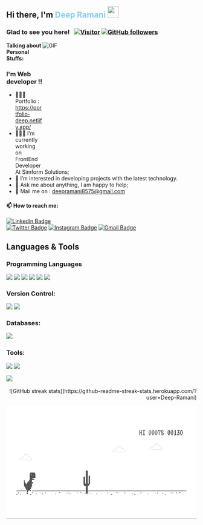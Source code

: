 

## Hi there, I'm  <font color="skyblue"> Deep Ramani</font> <img src="https://raw.githubusercontent.com/MartinHeinz/MartinHeinz/master/wave.gif" width="30px" height="30px">

### Glad to see you here! &nbsp; [![Visitor](https://visitor-badge.laobi.icu/badge?page_id=Deep-Ramani.Deep-Ramani)](https://github.com/Deep-Ramani) [![GitHub followers](https://img.shields.io/github/followers/Deep-Ramani.svg?style=social&label=Follow)](https://github.com/Deep-Ramani?tab=followers)

<img align="right" alt="GIF" src="https://github.com/Gapur/Gapur/blob/master/coding.gif?raw=true" width="408" height="318" />


**Talking about Personal Stuffs:**
### I'm Web developer !!

- 👨🏻‍💻 Portfolio : https://portfolio-deep.netlify.app/
- 👨🏻‍💻 I’m currently working on FrontEnd Developer At Simform Solutions;
- 🚀  I’m interested in developing      projects with the latest technology.
- 💬 Ask me about anything, I am happy to help;
- 📧 Mail me on : deepramani8575@gmail.com







#### 📫 How to reach me:
[![Linkedin Badge](https://img.shields.io/badge/-LinkedIn-0e76a8?style=flat-square&logo=Linkedin&logoColor=white)](https://www.linkedin.com/in/deep-ramani-486954202)    
[![Twitter Badge](https://img.shields.io/badge/-Twitter-00acee?style=flat-square&logo=Twitter&logoColor=white)](https://twitter.com/dsp_ramani) 
[![Instagram Badge](https://img.shields.io/badge/-Instagram-e4405f?style=flat-square&logo=Instagram&logoColor=white)](#)
[![Gmail Badge](https://img.shields.io/badge/Gmail-D14836?style=flat-square&logo=gmail&logoColor=white)](https://gmail.com/deepramani8575@gmail.com) 

<p align="center">

<h2>Languages & Tools</h2>


<h3>Programming Languages</h3>
<p>
<!-- <img src="https://img.shields.io/badge/node.js%20-%2343853D.svg?&style=for-the-badge&logo=node.js&logoColor=white"/> -->
 <img src="https://img.shields.io/badge/javascript%20-%23323330.svg?&style=for-the-badge&logo=javascript&logoColor=%23F7DF1E"/>
 <img src="https://img.shields.io/badge/c%20-%2300599C.svg?&style=for-the-badge&logo=c&logoColor=white"/>
    <img src="https://img.shields.io/badge/c++%20-%2300599C.svg?&style=for-the-badge&logo=c%2B%2B&ogoColor=white"/>
 <img src="https://img.shields.io/badge/php-%23777BB4.svg?&style=for-the-badge&logo=php&logoColor=white"/>
    <img src="https://img.shields.io/badge/html5%20-%23E34F26.svg?&style=for-the-badge&logo=html5&logoColor=white"/>
    <img src="https://img.shields.io/badge/css3%20-%231572B6.svg?&style=for-the-badge&logo=css3&logoColor=white"/>
</p>

<h3 align="left">Version Control:</h3>
  <p>
    <img src="https://img.shields.io/badge/git%20-%23F05033.svg?&style=for-the-badge&logo=git&logoColor=white"/>
    <img src="https://img.shields.io/badge/github%20-%23121011.svg?&style=for-the-badge&logo=github&logoColor=white"/>
  
  <h3 align="left">Databases:</h3>
  <p>
    <img src="https://img.shields.io/badge/mysql-%2300f.svg?&style=for-the-badge&logo=mysql&logoColor=white"/>
   
  </p>


  <p>
   <h3 align="left">Tools:</h3>
  <p>
    <img src="https://img.shields.io/badge/Visual_Studio_Code-0078D4?style=for-the-badge&logo=visual%20studio%20code&logoColor=white"/>
    <img src="https://img.shields.io/badge/sublime_text-%23575757.svg?&style=for-the-badge&logo=sublime-text&logoColor=important"/>
    
  </p>
  </p>
</p>
    




<p>
 <p align="left">
  <img height="180em" src="https://github-readme-stats.vercel.app/api?username=Deep-Ramani&show_icons=true&hide_border=true&&count_private=true&include_all_commits=true" />
  <!-- <img height="180em" src="https://github-readme-stats.vercel.app/api/top-langs/?username=Deep-Ramani&exclude_repo=KNN-Image-Classification&show_icons=true&hide_border=true&layout=compact&langs_count=8"/> -->
 </p>
  <p align="right">
    ![GitHub streak stats](https://github-readme-streak-stats.herokuapp.com/?user=Deep-Ramani)  
  </p>
</p>



<p>
<img src="assets/dino.gif" width="890px" height="300px"/>
</p>














<!--
**Deep-Ramani/Deep-Ramani** is a ✨ _special_ ✨ repository because its `README.md` (this file) appears on your GitHub profile.

Here are some ideas to get you started:

- 🔭 I’m currently working on ...
- 🌱 I’m currently learning ...
- 👯 I’m looking to collaborate on ...
- 🤔 I’m looking for help with ...
- 💬 Ask me about ...
- 📫 How to reach me: ...
- 😄 Pronouns: ...
- ⚡ Fun fact: ...
-->
